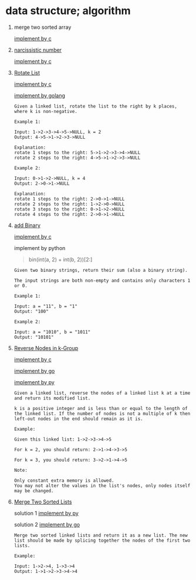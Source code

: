 # data structure; algorithm

1. merge two sorted array

   [implement by c](./src/MergeTwoSortedArray.c)
   
2. [narcissistic number](http://acm.hdu.edu.cn/showproblem.php?pid=2010)

   [implement by c](./src/narcissisticNumber.c)

3. [Rotate List](https://leetcode.com/problems/rotate-list/)

   [implement by c](./src/rotateList.c)

   [implement by golang](./src/rotateList.go)
   ```
   Given a linked list, rotate the list to the right by k places, where k is non-negative.
   
   Example 1:
   
   Input: 1->2->3->4->5->NULL, k = 2
   Output: 4->5->1->2->3->NULL
   
   Explanation:
   rotate 1 steps to the right: 5->1->2->3->4->NULL
   rotate 2 steps to the right: 4->5->1->2->3->NULL
   
   Example 2:
   
   Input: 0->1->2->NULL, k = 4
   Output: 2->0->1->NULL
   
   Explanation:
   rotate 1 steps to the right: 2->0->1->NULL
   rotate 2 steps to the right: 1->2->0->NULL
   rotate 3 steps to the right: 0->1->2->NULL
   rotate 4 steps to the right: 2->0->1->NULL
   ```

4. [add Binary](https://leetcode.com/problems/add-binary/)

   [implement by c](./src/addBinary.c)
   
   implement by python
   > bin(int(a, 2) + int(b, 2))[2:]

   ```
   Given two binary strings, return their sum (also a binary string).

   The input strings are both non-empty and contains only characters 1 or 0.

   Example 1:

   Input: a = "11", b = "1"
   Output: "100"
   
   Example 2:

   Input: a = "1010", b = "1011"
   Output: "10101"
   ```
   
5. [Reverse Nodes in k-Group](https://leetcode.com/problems/reverse-nodes-in-k-group/)

   [implement by c](./src/reverseNodeKGroup.c)
   
   [implement by go](./src/reverseNodeKGroup.go)

   [implement by py](./src/reverseNodeKGroup.py)
   
   ```
   Given a linked list, reverse the nodes of a linked list k at a time and return its modified list.

   k is a positive integer and is less than or equal to the length of the linked list. If the number of nodes is not a multiple of k then left-out nodes in the end should remain as it is.

   Example:

   Given this linked list: 1->2->3->4->5

   For k = 2, you should return: 2->1->4->3->5

   For k = 3, you should return: 3->2->1->4->5

   Note:

   Only constant extra memory is allowed.
   You may not alter the values in the list's nodes, only nodes itself may be changed.
   
   ```

6. [Merge Two Sorted Lists](https://leetcode.com/problems/merge-two-sorted-lists/)

    solution 1 [implement by py](./src/mergeTwoLists.py)

    solution 2 [implement by go](./src/mergeTwoLists.go)
    ```
    Merge two sorted linked lists and return it as a new list. The new list should be made by splicing together the nodes of the first two lists.

    Example:

    Input: 1->2->4, 1->3->4
    Output: 1->1->2->3->4->4
    ```
